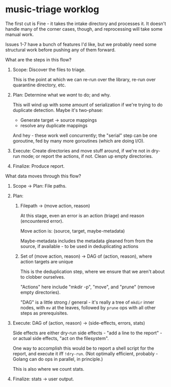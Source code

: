 # music-triage worklog

The first cut is Fine - it takes the intake directory and processes it. It
doesn't handle many of the corner cases, though, and reprocessing will take some
manual work.

Issues 1-7 have a bunch of features I'd like, but we probably need some
structural work before pushing any of them forward.

What are the steps in this flow?

1.  Scope: Discover the files to triage.

    This is the point at which we can re-run over the library, re-run over
    quarantine directory, etc.

2.  Plan: Determine what we _want_ to do; and why.

    This will wind up with some amount of serialization if we're trying to do
    duplicate detection. Maybe it's two-phase:

    - Generate target -> source mappings
    - resolve any duplicate mappings

    And hey - these work well concurrently; the "serial" step can be one
    goroutine, fed by many more goroutines (which are doing I/O).

3.  Execute: Create directories and move stuff around, if we're not in dry-run
    mode; or report the actions, if not. Clean up empty directories.

4.  Finalize: Produce report.

What data moves through this flow?

1.  Scope -> Plan: File paths.
2.  Plan:
    1.  Filepath -> (move action, reason)

        At this stage, even an error is an action (triage) and reason
        (encountered error).

        Move action is: (source, target, maybe-metadata)

        Maybe-metadata includes the metadata gleaned from from the source, if
        available - to be used in deduplicating actions

    2.  Set of (move action, reason) -> DAG of (action, reason), where action
        targets are unique

        This is the deduplication step, where we ensure that we aren't about to
        clobber ourselves.

        "Actions" here include "mkdir -p", "move", and "prune" (remove empty
        directories).

        "DAG" is a little strong / general - it's really a tree of `mkdir`
        inner nodes, with `mv` at the leaves, followed by `prune` ops with all
        other steps as prerequisites.

3.  Execute: DAG of (action, reason) -> (side-effects, errors, stats)

    Side effects are either dry-run side effects - "add a line to the report" -
    or actual side effects, "act on the filesystem".

    One way to accomplish this would be to report a shell script for the report,
    and execute it iff `!dry-run`. (Not optimally efficient, probably - Golang
    can do ops in parallel, in principle.)

    This is also where we count stats.

4.  Finalize: stats -> user output.


